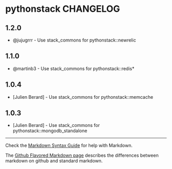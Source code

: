 pythonstack CHANGELOG
=====================

1.2.0
-----

- @jujugrrr - Use stack_commons for pythonstack::newrelic

1.1.0
-----

- @martinb3 - Use stack_commons for pythonstack::redis*

1.0.4
-----
- [Julien Berard] - Use stack_commons for pythonstack::memcache

1.0.3
-----
- [Julien Berard] - Use stack_commons for pythonstack::mongodb_standalone

- - -
Check the [Markdown Syntax Guide](http://daringfireball.net/projects/markdown/syntax) for help with Markdown.

The [Github Flavored Markdown page](http://github.github.com/github-flavored-markdown/) describes the differences between markdown on github and standard markdown.
